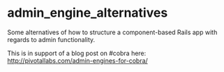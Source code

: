 admin_engine_alternatives
=========================

Some alternatives of how to structure a component-based Rails app with regards to admin functionality.

This is in support of a blog post on #cobra here: http://pivotallabs.com/admin-engines-for-cobra/
